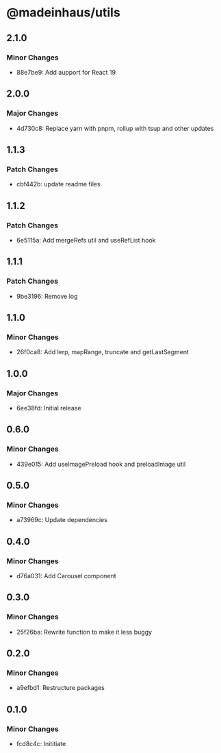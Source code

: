 # @madeinhaus/utils

## 2.1.0

### Minor Changes

- 88e7be9: Add aupport for React 19

## 2.0.0

### Major Changes

- 4d730c8: Replace yarn with pnpm, rollup with tsup and other updates

## 1.1.3

### Patch Changes

- cbf442b: update readme files

## 1.1.2

### Patch Changes

- 6e5115a: Add mergeRefs util and useRefList hook

## 1.1.1

### Patch Changes

- 9be3196: Remove log

## 1.1.0

### Minor Changes

- 26f0ca8: Add lerp, mapRange, truncate and getLastSegment

## 1.0.0

### Major Changes

- 6ee38fd: Initial release

## 0.6.0

### Minor Changes

- 439e015: Add useImagePreload hook and preloadImage util

## 0.5.0

### Minor Changes

- a73969c: Update dependencies

## 0.4.0

### Minor Changes

- d76a031: Add Carousel component

## 0.3.0

### Minor Changes

- 25f26ba: Rewrite function to make it less buggy

## 0.2.0

### Minor Changes

- a9efbd1: Restructure packages

## 0.1.0

### Minor Changes

- fcd8c4c: Inititiate
